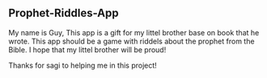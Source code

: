 Prophet-Riddles-App
-------------------

My name is Guy,
This app is a gift for my littel brother base on book that he wrote.
This app should be a game with riddels about the prophet from the Bible.
I hope that my littel brother will be proud!

Thanks for sagi to helping me in this project! 

